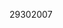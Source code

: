 [//]: # (Created by ./bin/manage_files.pl from ./species/Caenorhabditis_nigoni/PRJNA384657/Caenorhabditis_nigoni_PRJNA384657.publication.html on Thu Jun 11 13:43:39 2020)
29302007
